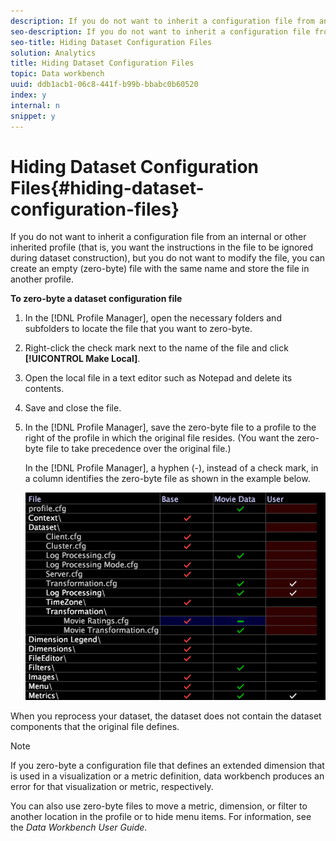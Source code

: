 ```yaml
---
description: If you do not want to inherit a configuration file from an internal or other inherited profile (that is, you want the instructions in the file to be ignored during dataset construction), but you do not want to modify the file, you can create an empty (zero-byte) file with the same name and store the file in another profile.
seo-description: If you do not want to inherit a configuration file from an internal or other inherited profile (that is, you want the instructions in the file to be ignored during dataset construction), but you do not want to modify the file, you can create an empty (zero-byte) file with the same name and store the file in another profile.
seo-title: Hiding Dataset Configuration Files
solution: Analytics
title: Hiding Dataset Configuration Files
topic: Data workbench
uuid: ddb1acb1-06c8-441f-b99b-bbabc0b60520
index: y
internal: n
snippet: y
---
```


# Hiding Dataset Configuration Files{#hiding-dataset-configuration-files}

If you do not want to inherit a configuration file from an internal or other inherited profile (that is, you want the instructions in the file to be ignored during dataset construction), but you do not want to modify the file, you can create an empty (zero-byte) file with the same name and store the file in another profile.

**To zero-byte a dataset configuration file** 

1. In the [!DNL Profile Manager], open the necessary folders and subfolders to locate the file that you want to zero-byte.
1. Right-click the check mark next to the name of the file and click **[!UICONTROL Make Local]**.
1. Open the local file in a text editor such as Notepad and delete its contents.
1. Save and close the file.
1. In the [!DNL Profile Manager], save the zero-byte file to a profile to the right of the profile in which the original file resides. (You want the zero-byte file to take precedence over the original file.)

   In the [!DNL Profile Manager], a hyphen (-), instead of a check mark, in a column identifies the zero-byte file as shown in the example below.

   ![](assets/vis_ProfileManager_ZeroByteFile.png)

When you reprocess your dataset, the dataset does not contain the dataset components that the original file defines.

>[!NOTE]
>
>If you zero-byte a configuration file that defines an extended dimension that is used in a visualization or a metric definition, data workbench produces an error for that visualization or metric, respectively.

You can also use zero-byte files to move a metric, dimension, or filter to another location in the profile or to hide menu items. For information, see the *Data Workbench User Guide*. 
